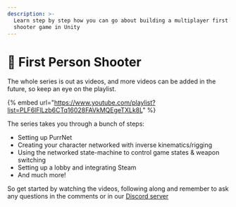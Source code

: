 ```yaml
---
description: >-
  Learn step by step how you can go about building a multiplayer first person
  shooter game in Unity
---
```


# 🔫 First Person Shooter

The whole series is out as videos, and more videos can be added in the future, so keep an eye on the playlist.

{% embed url="https://www.youtube.com/playlist?list=PLF6lFlLzb6CTq16028FAVkMQEgeTXLk8L" %}

The series takes you through a bunch of steps:

* Setting up PurrNet
* Creating your character networked with inverse kinematics/rigging
* Using the networked state-machine to control game states & weapon switching
* Setting up a lobby and integrating Steam
* And much more!

So get started by watching the videos, following along and remember to ask any questions in the comments or in our [Discord server](https://discord.gg/HnNKdkq9ta)
